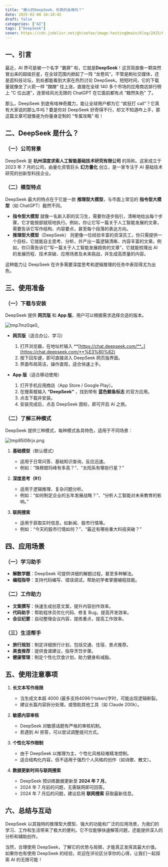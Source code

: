 ```yaml
---
title: "爆火的DeepSeek，你真的会用吗？"
date: 2025-02-08 16:18:42
draft: false
categories: ["AI"]
tags: ["DeepSeek"]
cover: https://cdn.jsdelivr.net/gh/ueYao/image-hosting@main/blog/2025/02/20250210003843802417.png
---
```



## 一、引言

最近，AI 界可是被一个名字 “霸屏” 啦，它就是**DeepSeek**！这货简直像一颗突然冒出来的超级巨星，在全球范围内掀起了一阵 “龙卷风”。不管是刷社交媒体，还是逛科技论坛，到处都能看到大家在热烈讨论 DeepSeek。短短时间，它的下载量就像坐了火箭一样 “蹭蹭” 往上涨，直接在全球 140 多个市场的应用商店排行榜上 “C 位出道”，连曾经风光无限的 ChatGPT 在它面前都有点 “黯然失色” 了。

那么，DeepSeek 到底有啥神奇魔力，能让全球用户都为它 “疯狂打 call”？它真有大家说的那么牛吗？要是你对 DeepSeek 好奇得不行，却又不知道咋上手，那这篇文章可就像是为你量身定制的 “专属攻略” 啦！

## 二、DeepSeek 是什么？

### （一）公司背景

DeepSeek 是 **杭州深度求索人工智能基础技术研究有限公司** 的简称。这家成立于 2023 年 7 月的公司，由量化资管巨头 **幻方量化** 创立，是一家专注于 AI 基础技术研究的创新型科技企业。

### （二）模型特点

DeepSeek 最大的特点在于它是一款 **推理型大模型**，与市面上常见的 **指令型大模型**（如 ChatGPT）截然不同。

* **指令型大模型** 就像一名新入职的实习生，需要你逐步指引，清晰地给出每个步骤，它才能按部就班地执行。例如，你让它写一篇关于人工智能发展的文章，需要告诉它写作结构、内容要点，甚至每个段落的表达方向。
* **推理型大模型**（DeepSeek） 则更像一位经验丰富的资深员工，你只需提供一个目标，它就能自主思考、分析，并产出一篇逻辑清晰、内容丰富的文章。例如，你只需告诉它“写一篇关于人工智能发展趋势的文章”，它就能梳理出 AI 的发展历程、技术突破、应用场景及未来挑战，并生成高质量的内容。

这种能力让 DeepSeek 在许多需要深度思考和逻辑推理的任务中表现得尤为出色。

## 三、使用准备

### （一）下载与安装

DeepSeek 提供 **网页版** 和 **App 版**，用户可以根据需求选择合适的版本。

​![tmp7mz0qe0_](https://cdn.jsdelivr.net/gh/ueYao/image-hosting@main/blog/2025/02/20250210003951951848.png)​

* **网页版**（适合办公、学习）

  1. 打开浏览器，在地址栏输入 **[https://chat.deepseek.com/**。](https://chat.deepseek.com/**%E3%80%82)
  2. 按下回车键，即可直接进入 DeepSeek 网页版界面。
  3. 界面布局简洁，操作直观，适合快速上手。
* **App 版**（适合移动使用）

  1. 打开手机应用商店（App Store / Google Play）。
  2. 在搜索框输入  **“DeepSeek”** ，找到带有 **蓝色鲸鱼标志** 的官方应用。
  3. 点击下载并安装。
  4. 安装完成后，点击 DeepSeek 图标，即可开启 AI 之旅。

### （二）了解三种模式

DeepSeek 提供三种模式，每种模式各具特色，适用于不同场景：

​![tmp85l06rjx.png](https://cdn.jsdelivr.net/gh/ueYao/image-hosting@main/blog/2025/02/20250211130433083404.png)​

1. **基础模型**（默认模式）

    * 适用于日常问答、基础知识查询，反应迅速。
    * 例如：“珠穆朗玛峰有多高？”、“太阳系有哪些行星？”
2. **深度思考（R1）**

    * 适用于逻辑推理、复杂问题分析。
    * 例如：“如何制定企业的五年发展战略？”、“分析人工智能对未来教育的影响。”
3. **联网搜索**

    * 适用于获取实时信息，如新闻、股市行情等。
    * 例如：“今天的股市行情如何？”、“最近有哪些重大科技突破？”

## 四、应用场景

### （一）学习助手

* **解数学题**：DeepSeek 可提供详细的解题过程，甚至多种解法。
* **编程指导**：支持代码编写、错误调试，帮助初学者掌握编程技能。

### （二）工作助力

* **文案撰写**：快速生成创意文案，提升内容创作效率。
* **代码助手**：帮助程序员优化代码、修复 Bug，提高开发效率。
* **会议纪要**：自动整理会议内容，提炼重点，提高工作效率。

### （三）生活帮手

* **旅行规划**：制定详细旅行计划，包括交通、住宿、景点推荐。
* **美食推荐**：提供食谱建议，指导烹饪步骤。
* **健康管理**：制定个性化饮食计划，助力健身和减脂。

## 五、使用注意事项

1. **长文本写作局限**

    * 当生成文本超 4000 (最多支持4096个token)字时，可能出现逻辑断裂。
    * 建议长篇内容拆分处理，或借助其他工具（如 Claude 200k）。​​
2. **敏感内容审核**

    * DeepSeek 对敏感话题有严格的审核机制。
    * 若遇到 AI 拒答，可以尝试调整提问方式。
3. **个性化写作限制**

    * 由于 DeepSeek 以推理为主，个性化风格较难精准控制。
    * 适合结构化内容，但不适用于强烈个人风格的创作（如诗歌、散文）。
4. **数据更新时间与联网搜索**

    * DeepSeek 预训练数据更新至 **2024 年 7 月**。
    * 2024 年 7 月前的问题，无需联网即可回答。
    * 2024 年 7 月后的问题，建议启用 **联网搜索** 获取最新信息。

## 六、总结与互动

DeepSeek 以其独特的推理型大模型、强大的功能和广泛的应用场景，为我们的学习、工作和生活带来了极大的便利。它不仅能够快速解答问题，还能提供深入的分析和辅助创作。

当然，合理使用 DeepSeek，了解它的优势与局限，才能真正发挥其最大价值。如果你也有使用 DeepSeek 的经验，欢迎在评论区分享你的心得，让我们一起探索 AI 的无限可能！
